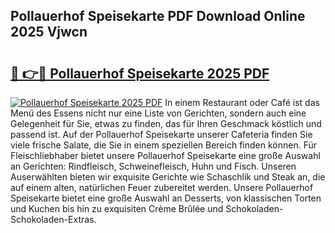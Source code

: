 ## Pollauerhof Speisekarte PDF Download Online 2025 Vjwcn

# <h2><a href="http://gc8ewe4.nevu.top/?p=Pollauerhof+Speisekarte">🔗 👉🔴 Pollauerhof Speisekarte 2025 PDF</a></h2>

[![Pollauerhof Speisekarte 2025 PDF](https://i.imgur.com/dBaPXMq.png)](http://gc8ewe4.nevu.top/?p=Pollauerhof+Speisekarte)
In einem Restaurant oder Café ist das Menü des Essens nicht nur eine Liste von Gerichten, sondern auch eine Gelegenheit für Sie, etwas zu finden, das für Ihren Geschmack köstlich und passend ist. Auf der Pollauerhof Speisekarte unserer Cafeteria finden Sie viele frische Salate, die Sie in einem speziellen Bereich finden können. Für Fleischliebhaber bietet unsere Pollauerhof Speisekarte eine große Auswahl an Gerichten: Rindfleisch, Schweinefleisch, Huhn und Fisch. Unseren Auserwählten bieten wir exquisite Gerichte wie Schaschlik und Steak an, die auf einem alten, natürlichen Feuer zubereitet werden. Unsere Pollauerhof Speisekarte bietet eine große Auswahl an Desserts, von klassischen Torten und Kuchen bis hin zu exquisiten Crème Brûlée und Schokoladen-Schokoladen-Extras.
